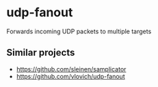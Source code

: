 # udp-fanout

Forwards incoming UDP packets to multiple targets

## Similar projects

* https://github.com/sleinen/samplicator
* https://github.com/vlovich/udp-fanout
 
